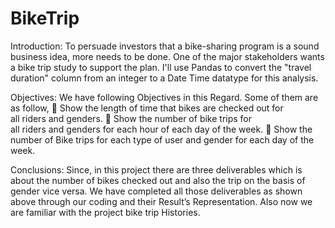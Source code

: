 # BikeTrip

Introduction:
To persuade investors that a bike-sharing program is a sound
business idea, more needs to be done. One of the major
stakeholders wants a bike trip study to support the plan. I&#39;ll use
Pandas to convert the &quot;travel duration&quot; column from an integer to a
Date Time datatype for this analysis.

Objectives:
We have following Objectives in this Regard. Some of them are as
follow,
 Show the length of time that bikes are checked out for
all riders and genders.
 Show the number of bike trips for all riders and genders for each
hour of each day of the week.
 Show the number of Bike trips for each type of user and gender
for each day of the week.


Conclusions:
Since, in this project there are three deliverables which is about the
number of bikes checked out and also the trip on the basis of gender
vice versa. We have completed all those deliverables as shown above
through our coding and their Result’s Representation. Also now we
are familiar with the project bike trip Histories.
